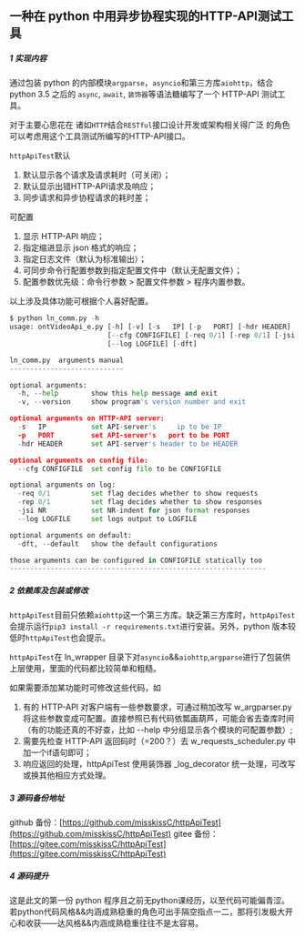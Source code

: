 一种在 python 中用异步协程实现的HTTP-API测试工具
---

##### 1 实现内容
通过包装 python 的内部模块`argparse`，`asyncio`和第三方库`aiohttp`，结合 python 3.5 之后的 `async`, `await`, `装饰器`等语法糖编写了一个 HTTP-API 测试工具。

对于主要心思花在 诸如`HTTP`结合`RESTful`接口设计开发或架构相关得广泛 的角色可以考虑用这个工具测试所编写的HTTP-API接口。

`httpApiTest`默认
1. 默认显示各个请求及请求耗时（可关闭）；
2. 默认显示出错HTTP-API请求及响应；
3. 同步请求和异步协程请求的耗时差；

可配置
1. 显示 HTTP-API 响应；
2. 指定缩进显示 json 格式的响应；
3. 指定日志文件（默认为标准输出）；
4. 可同步命令行配置参数到指定配置文件中（默认无配置文件）；
5. 配置参数优先级：命令行参数 > 配置文件参数 > 程序内置参数。

以上涉及具体功能可根据个人喜好配置。
```python
$ python ln_comm.py -h
usage: ontVideoApi_e.py [-h] [-v] [-s   IP] [-p   PORT] [-hdr HEADER]
                        [--cfg CONFIGFILE] [-req 0/1] [-rep 0/1] [-jsi NR]
                        [--log LOGFILE] [-dft]

ln_comm.py  arguments manual
----------------------------

optional arguments:
  -h, --help        show this help message and exit
  -v, --version     show program's version number and exit

optional arguments on HTTP-API server:
  -s   IP           set API-server's     ip to be IP
  -p   PORT         set API-server's   port to be PORT
  -hdr HEADER       set API-server's header to be HEADER

optional arguments on config file:
  --cfg CONFIGFILE  set config file to be CONFIGFILE

optional arguments on log:
  -req 0/1          set flag decides whether to show requests
  -rep 0/1          set flag decides whether to show responses
  -jsi NR           set NR-indent for json format responses
  --log LOGFILE     set logs output to LOGFILE

optional arguments on default:
  -dft, --default   show the default configurations

those arguments can be configured in CONFIGFILE statically too
---------------------------------------------------------------
```

##### 2 依赖库及包装或修改
`httpApiTest`目前只依赖`aiohttp`这一个第三方库。缺乏第三方库时，`httpApiTest`会提示运行`pip3 install -r requirements.txt`进行安装。另外，python 版本较低时`httpApiTest`也会提示。

`httpApiTest`在 ln_wrapper 目录下对`asyncio`&&`aiohttp`,`argparse`进行了包装供上层使用，里面的代码都比较简单和粗糙。

如果需要添加某功能时可修改这些代码，如
1. 有的 HTTP-API 对客户端有一些参数要求，可通过稍加改写 w_argparser.py 将这些参数变成可配置。直接参照已有代码依瓢画葫芦，可能会省去查库时间（有的功能还真的不好查，比如 --help 中分组显示各个模块的可配置参数）;
2. 需要先检查 HTTP-API 返回码时（=200？）去 w_requests_scheduler.py 中加一个if语句即可；
3. 响应返回的处理，httpApiTest 使用装饰器 _log_decorator 统一处理，可改写或换其他相应方式处理。

##### 3 源码备份地址
github 备份：[https://github.com/misskissC/httpApiTest](https://github.com/misskissC/httpApiTest)
gitee  备份：[https://gitee.com/misskissC/httpApiTest](https://gitee.com/misskissC/httpApiTest)

##### 4 源码提升
这是此文的第一份 python 程序且之前无python课经历，以至代码可能偏青涩。若python代码风格&&内涵成熟稳重的角色可出手隔空指点一二，那将引发极大开心和收获——达风格&&内涵成熟稳重往往不是太容易。